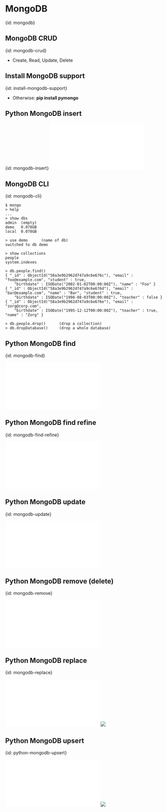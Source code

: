 # MongoDB
{id: mongodb}

## MongoDB CRUD
{id: mongodb-crud}

* Create, Read, Update, Delete




## Install MongoDB support
{id: install-mongodb-support}

* Otherwise: **pip install pymongo**



## Python MongoDB insert
{id: mongodb-insert}
![](examples/mongodb/insert.py)


## MongoDB CLI
{id: mongodb-cli}

```
$ mongo
> help
...
> show dbs
admin  (empty)
demo   0.078GB
local  0.078GB

> use demo      (name of db)
switched to db demo

> show collections
people
system.indexes

> db.people.find()
{ "_id" : ObjectId("58a3e9b2962d747a9c6e676c"), "email" : "foo@example.com", "student" : true,
    "birthdate" : ISODate("2002-01-02T00:00:00Z"), "name" : "Foo" }
{ "_id" : ObjectId("58a3e9b2962d747a9c6e676d"), "email" : "bar@example.com", "name" : "Bar", "student" : true,
    "birthdate" : ISODate("1998-08-03T00:00:00Z"), "teacher" : false }
{ "_id" : ObjectId("58a3e9b2962d747a9c6e676e"), "email" : "zorg@corp.com",
    "birthdate" : ISODate("1995-12-12T00:00:00Z"), "teacher" : true, "name" : "Zorg" }

> db.people.drop()      (drop a collection)
> db.dropDatabase()     (drop a whole database)
```


## Python MongoDB find
{id: mongodb-find}

![](examples/mongodb/find.py)


## Python MongoDB find refine
{id: mongodb-find-refine}

![](examples/mongodb/find_by_name.py)


## Python MongoDB update
{id: mongodb-update}

![](examples/mongodb/update.py)


## Python MongoDB remove (delete)
{id: mongodb-remove}

![](examples/mongodb/delete.py)


## Python MongoDB replace
{id: mongodb-replace}

![](examples/mongodb/replace.py)
![](examples/mongodb/replace.out)

## Python MongoDB upsert
{id: python-mongodb-upsert}

![](examples/mongodb/replace_upsert.py)
![](examples/mongodb/replace_upsert.out)

